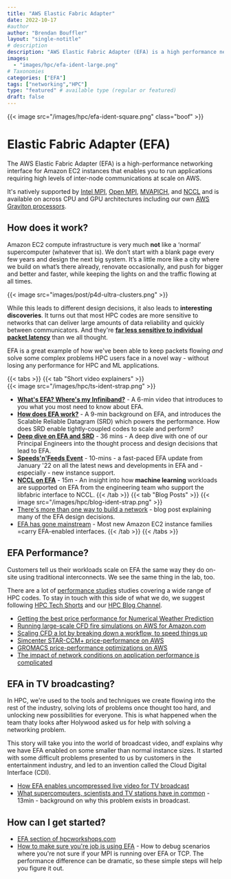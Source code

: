 ```yaml
---
title: "AWS Elastic Fabric Adapter"
date: 2022-10-17
#author
author: "Brendan Bouffler"
layout: "single-notitle"
# description
description: "AWS Elastic Fabric Adapter (EFA) is a high performance networking interface for EC2 instances that enables customers to run applications requiring high levels of inter-node communications at scale on AWS. EC2 instances that enables customers to run applications requiring high levels of inter-node communications at scale on AWS."
images:
  - "images/hpc/efa-ident-large.png"
# Taxonomies
categories: ["EFA"]
tags: ["networking","HPC"]
type: "featured" # available type (regular or featured)
draft: false
---
```


<style>
.boof {
  float:right !important;
  width:350px;
  padding: 10px;
  }
</style>

{{< image src="/images/hpc/efa-ident-square.png" class="boof" >}}

# Elastic Fabric Adapter (EFA)

The AWS Elastic Fabric Adapter (EFA) is a high-performance networking interface for Amazon EC2 instances that enables you to run applications requiring high levels of inter-node communications at scale on AWS.

It's natively supported by [Intel MPI](https://www.intel.com/content/www/us/en/developer/tools/oneapi/mpi-library.html#gs.f1ru48), [Open MPI](https://www.open-mpi.org/), [MVAPICH](https://mvapich.cse.ohio-state.edu/), and [NCCL](https://developer.nvidia.com/nccl) and is available on across CPU and GPU architectures including our own [AWS Graviton processors](https://aws.amazon.com/ec2/graviton/).

## How does it work?

Amazon EC2 compute infrastructure is very much **not** like a ‘normal’ supercomputer (whatever that is). We don’t start with a blank page every few years and design the next big system. It’s a little more like a city where we build on what’s there already, renovate occasionally, and push for bigger and better and faster, while keeping the lights on and the traffic flowing at all times.

{{< image src="images/post/p4d-ultra-clusters.png" >}}

While this leads to different design decisions, it also leads to **interesting discoveries**. It turns out that most HPC codes are more sensitive to networks that can deliver large amounts of data reliability and quickly between communicators. And they're **[far less sensitive to individual packet latency](https://aws.amazon.com/blogs/hpc/in-the-search-for-performance-theres-more-than-one-way-to-build-a-network/)** than we all thought.

EFA is a great example of how we've been able to keep packets flowing *and* solve some complex problems HPC users face in a novel way - without losing any performance for HPC and ML applications.

{{< tabs >}}
  {{< tab "Short video explainers" >}}  
  {{< image src="/images/hpc/ts-ident-strap.png" >}}
* **[What\'s EFA? Where\'s my Infiniband?](https://youtu.be/inJxFXMMp0U)** - A 6-min video that introduces to you what you most need to know about EFA.
* **[How does EFA work?](https://youtu.be/XyllOcIQ_jM)** - A 9-min background on EFA, and introduces the Scalable Reliable Datagram (SRD) which powers the performance. How does SRD enable tightly-coupled codes to scale and perform?
* **[Deep dive on EFA and SRD](https://youtu.be/IgPWzhIHX68)** - 36 mins - A deep dive with one of our Principal Engineers into the thought process and design decisions that lead to EFA.
* **[Speeds\'n\'Feeds Event](https://youtu.be/YjS0e4g7zk0)** - 10-mins - a fast-paced EFA update from January '22 on all the latest news and developments in EFA and - especially - new instance support.
* **[NCCL on EFA](https://youtu.be/kDtHpRB5luw)** - 15m - An insight into how **machine learning** workloads are supported on EFA from the engineering team who support the libfabric interface to NCCL.
  {{< /tab >}}
  {{< tab "Blog Posts" >}}
  {{< image src="/images/hpc/blog-ident-strap.png" >}}
* [There\'s more than one way to build a network](https://aws.amazon.com/blogs/hpc/in-the-search-for-performance-theres-more-than-one-way-to-build-a-network/) - blog post explaining many of the EFA design decisions.
* [EFA has gone mainstream](https://aws.amazon.com/blogs/hpc/efa-is-now-mainstream/) - Most new Amazon EC2 instance families =carry EFA-enabled interfaces.
  {{< /tab >}}
{{< /tabs >}}

## EFA Performance?

Customers tell us their workloads scale on EFA the same way they do on-site using traditional interconnects. We see the same thing in the lab, too.

There are a lot of [performance studies](/tags/performance) studies covering a wide range of HPC codes. To stay in touch with this side of what we do, we suggest following [HPC Tech Shorts](https://hpc.news/techshorts) and our [HPC Blog Channel](https://hpc.news/blog).

* [Getting the best price performance for Numerical Weather Prediction](https://aws.amazon.com/blogs/hpc/best-price-performance-for-nwp-on-aws/)
* [Running large-scale CFD fire simulations on AWS for Amazon.com](https://aws.amazon.com/blogs/hpc/amazon-runs-large-scale-cfd-fire-simulations-on-aws/)
* [Scaling CFD a lot by breaking down a workflow, to speed things up](https://youtu.be/F8YzcuYr7YI)
* [Simcenter STAR-CCM+ price-performance on AWS](https://aws.amazon.com/blogs/hpc/simcenter-star-ccm-price-performance-on-aws/)
* [GROMACS price-performance optimizations on AWS](https://aws.amazon.com/blogs/hpc/gromacs-price-performance-optimizations-on-aws/)
* [The impact of network conditions on application performance is complicated](https://youtu.be/gtQeLmZloJo)

## EFA in TV broadcasting?

In HPC, we're used to the tools and techniques we create flowing into the rest of the industry, solving lots of problems once thought too hard, and unlocking new possibilities for everyone. This is what happened when the team thaty looks after Holywood asked us for help with solving a networking problem.

This story will take you into the world of broadcast video, andf explains why we have EFA enabled on some smaller than normal instance sizes. It started with some difficult problems presented to us by customers in the entertainment industry, and led to an invention called the Cloud Digital Interface (CDI).

* [How EFA enables uncompressed live video for TV broadcast](https://aws.amazon.com/blogs/hpc/how-we-enabled-uncompressed-live-video-with-cdi-over-efa/)
* [What supercomputers, scientists and TV stations have in common](https://youtu.be/x3zCTVP_LKQ) - 13min - background on why this problem exists in broadcast.

## How can I get started?

* [EFA section of hpcworkshops.com](https://www.hpcworkshops.com/08-efa.html)
* [How to make sure you\'re job is using EFA](https://youtu.be/Wq8EMMXsvyo) - How to debug scenarios where you're not sure if your MPI is running over EFA or TCP. The performance difference can be dramatic, so these simple steps will help you figure it out.
